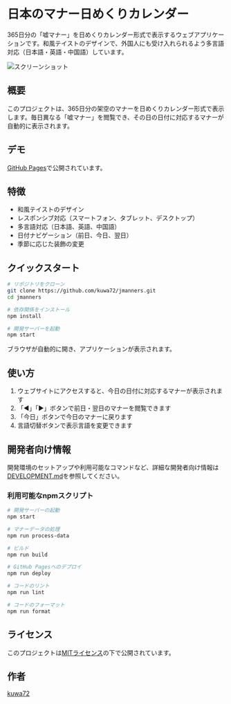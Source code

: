 # 日本のマナー日めくりカレンダー

365日分の「嘘マナー」を日めくりカレンダー形式で表示するウェブアプリケーションです。和風テイストのデザインで、外国人にも受け入れられるよう多言語対応（日本語・英語・中国語）しています。

![スクリーンショット](https://via.placeholder.com/800x400?text=日本のマナー日めくりカレンダー)

## 概要

このプロジェクトは、365日分の架空のマナーを日めくりカレンダー形式で表示します。毎日異なる「嘘マナー」を閲覧でき、その日の日付に対応するマナーが自動的に表示されます。

## デモ

[GitHub Pages](https://kuwa72.github.io/jmanners)で公開されています。

## 特徴

- 和風テイストのデザイン
- レスポンシブ対応（スマートフォン、タブレット、デスクトップ）
- 多言語対応（日本語、英語、中国語）
- 日付ナビゲーション（前日、今日、翌日）
- 季節に応じた装飾の変更

## クイックスタート

```bash
# リポジトリをクローン
git clone https://github.com/kuwa72/jmanners.git
cd jmanners

# 依存関係をインストール
npm install

# 開発サーバーを起動
npm start
```

ブラウザが自動的に開き、アプリケーションが表示されます。

## 使い方

1. ウェブサイトにアクセスすると、今日の日付に対応するマナーが表示されます
2. 「◀」「▶」ボタンで前日・翌日のマナーを閲覧できます
3. 「今日」ボタンで今日のマナーに戻ります
4. 言語切替ボタンで表示言語を変更できます

## 開発者向け情報

開発環境のセットアップや利用可能なコマンドなど、詳細な開発者向け情報は[DEVELOPMENT.md](DEVELOPMENT.md)を参照してください。

### 利用可能なnpmスクリプト

```bash
# 開発サーバーの起動
npm start

# マナーデータの処理
npm run process-data

# ビルド
npm run build

# GitHub Pagesへのデプロイ
npm run deploy

# コードのリント
npm run lint

# コードのフォーマット
npm run format
```

## ライセンス

このプロジェクトは[MITライセンス](LICENSE)の下で公開されています。

## 作者

[kuwa72](https://github.com/kuwa72)
